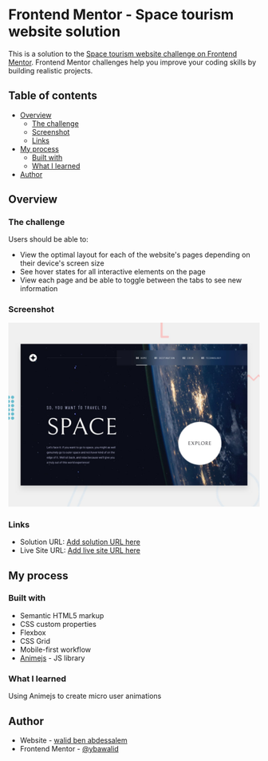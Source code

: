 # Frontend Mentor - Space tourism website solution

This is a solution to the [Space tourism website challenge on Frontend Mentor](https://www.frontendmentor.io/challenges/space-tourism-multipage-website-gRWj1URZ3). Frontend Mentor challenges help you improve your coding skills by building realistic projects. 

## Table of contents

- [Overview](#overview)
  - [The challenge](#the-challenge)
  - [Screenshot](#screenshot)
  - [Links](#links)
- [My process](#my-process)
  - [Built with](#built-with)
  - [What I learned](#what-i-learned)
- [Author](#author)

## Overview

### The challenge

Users should be able to:

- View the optimal layout for each of the website's pages depending on their device's screen size
- See hover states for all interactive elements on the page
- View each page and be able to toggle between the tabs to see new information

### Screenshot

![](./preview.jpg)

### Links

- Solution URL: [Add solution URL here](https://github.com/bawalid/SpaceTourism)
- Live Site URL: [Add live site URL here](https://space-tourism-seven-kappa.vercel.app)

## My process

### Built with

- Semantic HTML5 markup
- CSS custom properties
- Flexbox
- CSS Grid
- Mobile-first workflow
- [Animejs](https://animejs.com) - JS library

### What I learned

Using Animejs to create micro user animations

## Author

- Website - [walid ben abdessalem](https://bawalid.github.io/)
- Frontend Mentor - [@ybawalid](https://www.frontendmentor.io/profile/bawalid)
